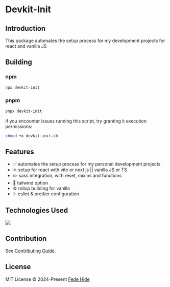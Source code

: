 # Devkit-Init

## Introduction
This package automates the setup process for my development projects for react and vanilla JS

## Building

### npm
```bash
npx devkit-init
```

### pnpm
```bash
pnpx devkit-init
```

If you encounter issues running this script, try granting it execution permissions:

```bash
chmod +x devkit-init.sh
```

## Features

- ✅ automates the setup process for my personal development projects
- ⚛️ setup for react with vite or next js || vanilla JS or TS
- ✏️ sass integration, with reset, mixins and functions
- 🍃 tailwind option
- ⚙️ rollup building for vanilla
- ✨ eslint & prettier configuration

## Technologies Used
<div>
	<a href="https://skillicons.dev">
		<img src="https://skillicons.dev/icons?i=bash,js,nodejs" />
	</a>
</div>

## Contribution

See [Contributing Guide](CONTRIBUTING.md).

## License

MIT License © 2024-Present [Fede Hide](https://github.com/FedeHide)
